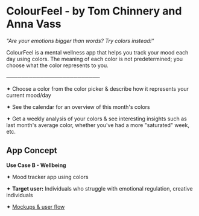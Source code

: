# ColourFeel - by Tom Chinnery and Anna Vass

*"Are your emotions bigger than words? Try colors instead!"*

ColourFeel is a mental wellness app that helps you track your mood each day using colors. The meaning of each color is not predetermined; you choose what the color represents to you.

─────────────────────────

✦ Choose a color from the color picker & describe how it represents your current mood/day

✦ See the calendar for an overview of this month's colors

✦ Get a weekly analysis of your colors & see interesting insights such as last month's average color, whether you've had a more "saturated" week, etc.

## App Concept

**Use Case B - Wellbeing**

✦ Mood tracker app using colors

✦ **Target user:** Individuals who struggle with emotional regulation, creative individuals

✦ [Mockups & user flow](https://www.figma.com/design/qdCBk5hrgXpwJAcZUTCkQW/ColourFeel?node-id=0-1&t=UGzRi13MlKrpMEy4-1)
